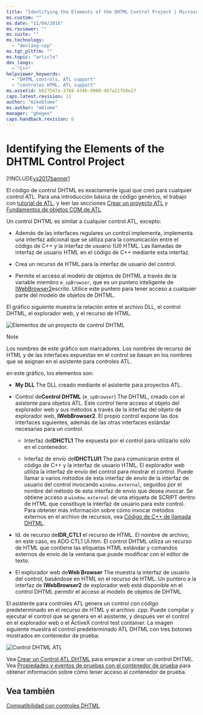 ```yaml
---
title: "Identifying the Elements of the DHTML Control Project | Microsoft Docs"
ms.custom: ""
ms.date: "11/04/2016"
ms.reviewer: ""
ms.suite: ""
ms.technology: 
  - "devlang-cpp"
ms.tgt_pltfrm: ""
ms.topic: "article"
dev_langs: 
  - "C++"
helpviewer_keywords: 
  - "DHTML controls, ATL support"
  - "controles HTML, ATL support"
ms.assetid: b627547a-3768-4346-9900-4b7a21fb8e27
caps.latest.revision: 11
author: "mikeblome"
ms.author: "mblome"
manager: "ghogen"
caps.handback.revision: 6
---
```

# Identifying the Elements of the DHTML Control Project
[!INCLUDE[vs2017banner](../assembler/inline/includes/vs2017banner.md)]

El código de control DHTML es exactamente igual que creó para cualquier control ATL.  Para una introducción básica de código genérico, el trabajo con [tutorial de ATL](../atl/active-template-library-atl-tutorial.md), y leer las secciones [Crear un proyecto ATL](../atl/reference/creating-an-atl-project.md) y [Fundamentos de objetos COM de ATL](../atl/fundamentals-of-atl-com-objects.md).  
  
 Un control DHTML es similar a cualquier control ATL, excepto:  
  
-   Además de las interfaces regulares un control implementa, implementa una interfaz adicional que se utiliza para la comunicación entre el código de C\+\+ y la interfaz de usuario \(UI\) HTML.  Las llamadas de interfaz de usuario HTML en el código de C\+\+ mediante esta interfaz.  
  
-   Crea un recurso de HTML para la interfaz de usuario del control.  
  
-   Permite el acceso al modelo de objetos de DHTML a través de la variable miembro `m_spBrowser`, que es un puntero inteligente de [IWebBrowser2](https://msdn.microsoft.com/en-us/library/aa752127.aspx)escrito.  Utilice este puntero para tener acceso a cualquier parte del modelo de objetos de DHTML.  
  
 El gráfico siguiente muestra la relación entre el archivo DLL, el control DHTML, el explorador web, y el recurso de HTML.  
  
 ![Elementos de un proyecto de control DHTML](../atl/media/vc52en1.png "vc52EN1")  
  
> [!NOTE]
>  Los nombres de este gráfico son marcadores.  Los nombres de recurso de HTML y de las interfaces expuestas en el control se basan en los nombres que se asignan en el asistente para controles ATL.  
  
 en este gráfico, los elementos son:  
  
-   **My DLL** The DLL creado mediante el asistente para proyectos ATL.  
  
-   Control de**Control DHTML** \(`m_spBrowser`\) The DHTML, creado con el asistente para objetos ATL.  Este control tiene acceso al objeto del explorador web y sus métodos a través de la interfaz del objeto de explorador web, **IWebBrowser2**.  El propio control expone las dos interfaces siguientes, además de las otras interfaces estándar necesarias para un control.  
  
    -   Interfaz de**IDHCTL1** The expuesta por el control para utilizarlo sólo en el contenedor.  
  
    -   Interfaz de envío de**IDHCTLUI1** The para comunicarse entre el código de C\+\+ y la interfaz de usuario HTML.  El explorador web utiliza la interfaz de envío del control para mostrar el control.  Puede llamar a varios métodos de esta interfaz de envío de la interfaz de usuario del control invocando `window.external`, seguidos por el nombre del método de esta interfaz de envío que desea invocar.  Se obtiene acceso a `window.external` de una etiqueta de SCRIPT dentro de HTML que constituye la interfaz de usuario para este control.  Para obtener más información sobre cómo invocar métodos externos en el archivo de recursos, vea [Código de C\+\+ de llamada DHTML](../atl/calling-cpp-code-from-dhtml.md).  
  
-   Id. de recurso de**IDR\_CTL1** el recurso de HTML.  El nombre de archivo, en este caso, es ADO CTL1 UI.htm.  El control DHTML utiliza un recurso de HTML que contiene las etiquetas HTML estándar y comandos externos de envío de la ventana que puede modificar con el editor de texto.  
  
-   El explorador web de**Web Browser** The muestra la interfaz de usuario del control, basándose en HTML en el recurso de HTML.  Un puntero a la interfaz de **IWebBrowser2** de explorador web está disponible en el control DHTML permitir el acceso al modelo de objetos de DHTML.  
  
 El asistente para controles ATL genera un control con código predeterminado en el recurso de HTML y el archivo .cpp.  Puede compilar y ejecutar el control que se genera en el asistente, y después ver el control en el explorador web o el ActiveX control test container.  La imagen siguiente muestra el control predeterminado ATL DHTML con tres botones mostrados en contenedor de prueba:  
  
 ![Control DHTML ATL](../atl/media/vc52en2.png "vc52EN2")  
  
 Vea [Crear un Control ATL DHTML](../atl/creating-an-atl-dhtml-control.md) para empezar a crear un control DHTML.  Vea [Propiedades y eventos de pruebas con el contenedor de prueba](../mfc/testing-properties-and-events-with-test-container.md) para obtener información sobre cómo tener acceso al contenedor de prueba.  
  
## Vea también  
 [Compatibilidad con controles DHTML](../atl/atl-support-for-dhtml-controls.md)